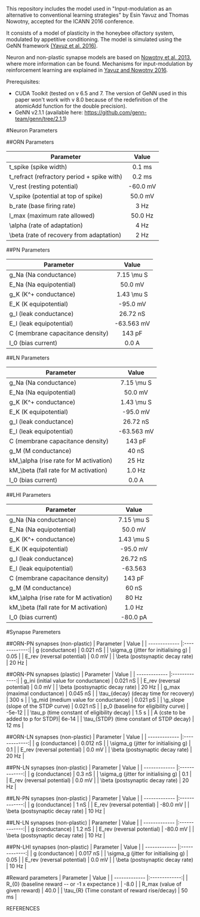 This repository includes the model used in "Input-modulation as an alternative to conventional learning strategies" by Esin Yavuz and Thomas Nowotny, accepted for the ICANN 2016 conference.

It consists of a model of plasticity in the honeybee olfactory system, modulated by appetitive conditioning. 
The model is simulated using the GeNN framework [(Yavuz et al. 2016)][@Yavuzetal2016b].

Neuron and non-plastic synapse models are based on [Nowotny et al. 2013][@Nowotnyetal2013], 
where more information can be found. Mechanisms for input-modulation by reinforcement learning 
are explained in [Yavuz and Nowotny 2016][@Yavuzetal2016].


Prerequisites:
- CUDA Toolkit (tested on v 6.5 and 7. The version of GeNN used in this paper won't work with v 8.0 because of the redefinition of the atomicAdd function for the double precision).
- GeNN v2.1.1 (available here: https://github.com/genn-team/genn/tree/2.1.1)


#Neuron Parameters

##ORN Parameters 

| Parameter   |  Value  |
|-----|:------:| 
| t_spike (spike width) | 0.1 ms|
| t_refract (refractory period + spike with) | 0.2 ms | 
| V_rest (resting potential) |  -60.0 mV | 
| V_spike (potential at top of spike) |  50.0 mV |
| b_rate (base firing rate) | 3 Hz |
| l_max (maximum rate allowed) | 50.0 Hz |
| \alpha (rate of adaptation) | 4 Hz |
| \beta (rate of recovery from adaptation) | 2 Hz |

##PN Parameters

| Parameter   |  Value  |
|-----|:------:|
| g_Na (Na conductance) | 7.15 \mu S | 
| E_Na (Na equipotential) | 50.0 mV |
| g_K (K^+ conductance) | 1.43 \mu S |
| E_K (K equipotential) | -95.0 mV |
| g_l (leak conductance) | 26.72 nS |
| E_l (leak equipotential) |  -63.563 mV |
| C (membrane capacitance density) | 143 pF | 
| I_0 (bias current) | 0.0 A | 

##LN Parameters

| Parameter   |  Value  |
|-----|:------:|
| g_Na (Na conductance) | 7.15 \mu S | 
| E_Na (Na equipotential) | 50.0 mV |
| g_K (K^+ conductance) | 1.43 \mu S |
| E_K (K equipotential) | -95.0 mV |
| g_l (leak conductance) | 26.72 nS |
| E_l (leak equipotential) |  -63.563 mV |
| C (membrane capacitance density) | 143 pF | 
| g_M (M conductance) | 40 nS | 
| kM_\alpha (rise rate for M activation) | 25 Hz |
| kM_\beta (fall rate for M activation) | 1.0 Hz |
| I_0 (bias current) | 0.0 A | 

##LHI Parameters

| Parameter   |  Value  |
|-----|:------:|
| g_Na (Na conductance) | 7.15 \mu S | 
| E_Na (Na equipotential) | 50.0 mV |
| g_K (K^+ conductance) | 1.43 \mu S |
| E_K (K equipotential) | -95.0 mV |
| g_l (leak conductance) | 26.72 nS |
| E_l (leak equipotential) |  -63.563 |
| C (membrane capacitance density) | 143 pF | 
| g_M (M conductance) | 60 nS | 
| kM_\alpha (rise rate for M activation) | 80 Hz |
| kM_\beta (fall rate for M activation) | 1.0 Hz |
| I_0 (bias current) | -80.0 pA | 


#Synapse Paremeters

##ORN-PN synapses (non-plastic)
|       Parameter   |  Value  | 
| ------------- |:-------------:|
| g (conductance)    |  0.021 nS |
| \sigma_g (jitter for initialising g) | 0.05 |
| E_rev (reversal potential) | 0.0 mV |
| \beta (postsynaptic decay rate) | 20 Hz |

##ORN-PN synapses (plastic)
|       Parameter   |  Value  | 
| ------------- |:-------------:|
| g_ini (initial value for conductance)    |  0.021 nS |
| E_rev (reversal potential) | 0.0 mV |
| \beta (postsynaptic decay rate) | 20 Hz |
| g_max (maximal conductance) | 0.045 nS |
| \tau_{decay} (decay time for recovery) | 300 s |
| \g_mid (medium value for conductance)  |  0.021 pS |
| \g_slope (slope of the STDP curve)  |  0.021 nS |
| p_0 (baseline for eligibility curve) | -5e-12 |
| \tau_p (time constant of eligibility decay) | 1.5 s |
| A (cste to be added to p for STDP)| 6e-14 | 
| \tau_{STDP} (time constant of STDP decay) | 12 ms |

##ORN-LN synapses (non-plastic)
|       Parameter   |  Value  | 
| ------------- |:-------------:|
| g (conductance)    |  0.012 nS |
| \sigma_g (jitter for initialising g) | 0.1 |
| E_rev (reversal potential) | 0.0 mV |
| \beta (postsynaptic decay rate) | 20 Hz |
 
##PN-LN synapses (non-plastic)
|       Parameter   |  Value  | 
| ------------- |:-------------:|
| g (conductance)    |  0.3 nS |
| \sigma_g (jitter for initialising g) | 0.1 |
| E_rev (reversal potential) | 0.0 mV |
| \beta (postsynaptic decay rate) | 20 Hz |
 
##LN-PN synapses (non-plastic)
|       Parameter   |  Value  | 
| ------------- |:-------------:|
| g (conductance)    |  1 nS |
| E_rev (reversal potential) | -80.0 mV |
| \beta (postsynaptic decay rate) | 10 Hz |

##LN-LN synapses (non-plastic)
|       Parameter   |  Value  | 
| ------------- |:-------------:|
| g (conductance)    |  1.2 nS |
| E_rev (reversal potential) | -80.0 mV |
| \beta (postsynaptic decay rate) | 10 Hz |
  
##PN-LHI synapses (non-plastic)
|       Parameter   |  Value  | 
| ------------- |:-------------:|
| g (conductance)    |  0.017 nS |
| \sigma_g (jitter for initialising g) | 0.05 |
| E_rev (reversal potential) | 0.0 mV |
| \beta (postsynaptic decay rate) | 10 Hz |
   
#Reward parameters
|       Parameter   |  Value  | 
| ------------- |:-------------:|
| R_{0} (baseline reward -- or -1 x expectance ) | -8.0 |
| R_max (value of given reward) | 40.0 |
| \tau_{R} (Time constant of reward rise/decay) | 50 ms |

REFERENCES

[@Yavuzetal2016b]: http://dx.doi.org/10.1038%2Fsrep18854
"Yavuz, E., Turner, J. and Nowotny, T., 2016. 
GeNN: a code generation framework for accelerated brain simulations.
Scientific reports, 6."

[@Nowotnyetal2013]: http://dx.doi.org/10.1016/j.brainres.2013.05.038
"Nowotny, T., Stierle, J.S., Galizia, C.G. and Szyszka, P., 2013.
Data-driven honeybee antennal lobe model suggests how stimulus-onset asynchrony 
can aid odour segregation. Brain research, 1536, pp.119-134."

[@Yavuzetal2016]: http://sro.sussex.ac.uk/61572 
"Yavuz, E. and Nowotny, T., 2016.
Input-modulation as an alternative to conventional learning strategies. LNCS, in press."                                   
